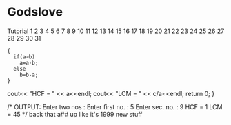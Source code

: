 # Godslove
Tutorial
1
2
3
4
5
6
7
8
9
10
11
12
13
14
15
16
17
18
19
20
21
22
23
24
25
26
27
28
29
30
31

    {
      if(a>b)
        a=a-b;
      else
        b=b-a;
    }
  cout<< "HCF = " << a<<endl;
  cout<< "LCM = " << c/a<<endl;
  return 0;
}
 
/*
OUTPUT:
Enter two nos :
Enter first no. : 5
Enter sec. no. : 9
HCF = 1
LCM = 45
*/
back that a## up like it's 1999
new stuff